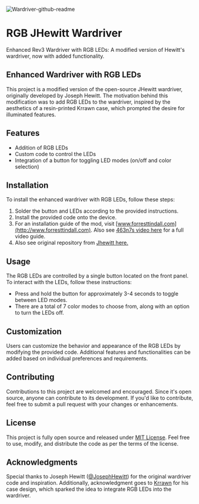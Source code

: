 
![Wardriver-github-readme](https://github.com/forresttindall/RGB-JHewitt-Wardriver/assets/144488579/7c9d0544-8872-428e-9d8e-be85a47b9b51)



# RGB JHewitt Wardriver
Enhanced Rev3 Wardriver with RGB LEDs: A modified version of Hewitt's wardriver, now with added functionality.

## Enhanced Wardriver with RGB LEDs

This project is a modified version of the open-source JHewitt wardriver, originally developed by Joseph Hewitt. The motivation behind this modification was to add RGB LEDs to the wardriver, inspired by the aesthetics of a resin-printed Krrawn case, which prompted the desire for illuminated features.

## Features

- Addition of RGB LEDs
- Custom code to control the LEDs
- Integration of a button for toggling LED modes (on/off and color selection)

## Installation

To install the enhanced wardriver with RGB LEDs, follow these steps:

1. Solder the button and LEDs according to the provided instructions.
2. Install the provided code onto the device.
3. For an installation guide of the mod, visit [www.forresttindall.com](http://www.forresttindall.com). 
Also see [463n7s video here](https://www.youtube.com/watch?v=snlNfVZJ6Xw&t=24s) for a full video guide.
4. Also see original repository from [Jhewitt here.](https://github.com/JosephHewitt/wardriver_rev3)

## Usage

The RGB LEDs are controlled by a single button located on the front panel. To interact with the LEDs, follow these instructions:

- Press and hold the button for approximately 3-4 seconds to toggle between LED modes.
- There are a total of 7 color modes to choose from, along with an option to turn the LEDs off.

## Customization

Users can customize the behavior and appearance of the RGB LEDs by modifying the provided code. Additional features and functionalities can be added based on individual preferences and requirements.

## Contributing

Contributions to this project are welcomed and encouraged. Since it's open source, anyone can contribute to its development. If you'd like to contribute, feel free to submit a pull request with your changes or enhancements.

## License

This project is fully open source and released under [MIT License](https://en.wikipedia.org/wiki/MIT_License). Feel free to use, modify, and distribute the code as per the terms of the license.

## Acknowledgments

Special thanks to Joseph Hewitt ([@JosephHewitt](https://github.com/JosephHewitt)) for the original wardriver code and inspiration. Additionally, acknowledgment goes to [Krrawn](https://www.instagram.com/krrawn/?hl=en) for his case design, which sparked the idea to integrate RGB LEDs into the wardriver.

